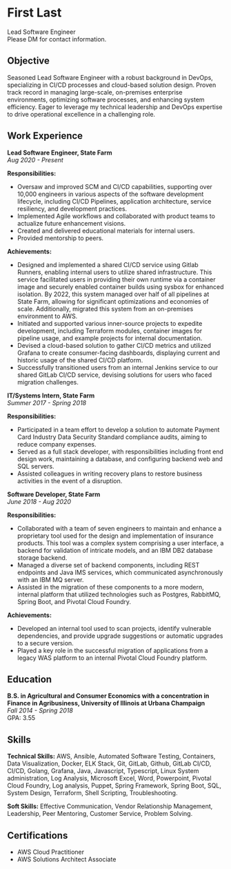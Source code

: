 # First Last
Lead Software Engineer  
Please DM for contact information.

## Objective
Seasoned Lead Software Engineer with a robust background in DevOps, specializing in CI/CD processes and cloud-based solution design. Proven track record in managing large-scale, on-premises enterprise environments, optimizing software processes, and enhancing system efficiency. Eager to leverage my technical leadership and DevOps expertise to drive operational excellence in a challenging role.

## Work Experience
**Lead Software Engineer, State Farm**  
*Aug 2020 - Present*

**Responsibilities:**
- Oversaw and improved SCM and CI/CD capabilities, supporting over 10,000 engineers in various aspects of the software development lifecycle, including CI/CD Pipelines, application architecture, service resiliency, and development practices.
- Implemented Agile workflows and collaborated with product teams to actualize future enhancement visions.
- Created and delivered educational materials for internal users.
- Provided mentorship to peers.

**Achievements:**
- Designed and implemented a shared CI/CD service using Gitlab Runners, enabling internal users to utilize shared infrastructure. This service facilitated users in providing their own runtime via a container image and securely enabled container builds using sysbox for enhanced isolation. By 2022, this system managed over half of all pipelines at State Farm, allowing for significant optimizations and economies of scale. Additionally, migrated this system from an on-premises environment to AWS.
- Initiated and supported various inner-source projects to expedite development, including Terraform modules, container images for pipeline usage, and example projects for internal documentation.
- Devised a cloud-based solution to gather CI/CD metrics and utilized Grafana to create consumer-facing dashboards, displaying current and historic usage of the shared CI/CD platform.
- Successfully transitioned users from an internal Jenkins service to our shared GitLab CI/CD service, devising solutions for users who faced migration challenges.

**IT/Systems Intern, State Farm**  
*Summer 2017 - Spring 2018*

**Responsibilities:**
- Participated in a team effort to develop a solution to automate Payment Card Industry Data Security Standard compliance audits, aiming to reduce company expenses.
- Served as a full stack developer, with responsibilities including front end design work, maintaining a database, and configuring backend web and SQL servers.
- Assisted colleagues in writing recovery plans to restore business activities in the event of a disruption.

**Software Developer, State Farm**  
*June 2018 - Aug 2020*

**Responsibilities:**
- Collaborated with a team of seven engineers to maintain and enhance a proprietary tool used for the design and implementation of insurance products. This tool was a complex system comprising a user interface, a backend for validation of intricate models, and an IBM DB2 database storage backend.
- Managed a diverse set of backend components, including REST endpoints and Java IMS services, which communicated asynchronously with an IBM MQ server.
- Assisted in the migration of these components to a more modern, internal platform that utilized technologies such as Postgres, RabbitMQ, Spring Boot, and Pivotal Cloud Foundry.

**Achievements:**
- Developed an internal tool used to scan projects, identify vulnerable dependencies, and provide upgrade suggestions or automatic upgrades to a secure version.
- Played a key role in the successful migration of applications from a legacy WAS platform to an internal Pivotal Cloud Foundry platform.

## Education
**B.S. in Agricultural and Consumer Economics with a concentration in Finance in Agribusiness, University of Illinois at Urbana Champaign**  
*Fall 2014 - Spring 2018*  
GPA: 3.55

## Skills
**Technical Skills:** AWS, Ansible, Automated Software Testing, Containers, Data Visualization, Docker, ELK Stack, Git, GitLab, Github, GitLab CI/CD, CI/CD, Golang, Grafana, Java, Javascript, Typescript, Linux System administration, Log Analysis, Microsoft Excel, Word, Powerpoint, Pivotal Cloud Foundry, Log analysis, Puppet, Spring Framework, Spring Boot, SQL, System Design, Terraform, Shell Scripting, Troubleshooting.

**Soft Skills:** Effective Communication, Vendor Relationship Management, Leadership, Peer Mentoring, Customer Service, Problem Solving.

## Certifications
- AWS Cloud Practitioner
- AWS Solutions Architect Associate
